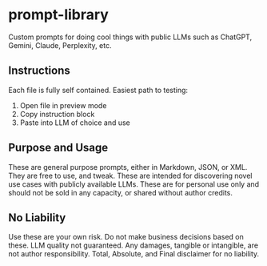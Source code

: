 # prompt-library
Custom prompts for doing cool things with public LLMs such as ChatGPT, Gemini, Claude, Perplexity, etc.
## Instructions
Each file is fully self contained. Easiest path to testing:
1. Open file in preview mode
2. Copy instruction block
3. Paste into LLM of choice and use

## Purpose and Usage
These are general purpose prompts, either in Markdown, JSON, or XML. They are free to use, and tweak. These are intended for discovering novel use cases with publicly available LLMs. These are for personal use only and should not be sold in any capacity, or shared without author credits.

## No Liability
Use these are your own risk. Do not make business decisions based on these. LLM quality not guaranteed. Any damages, tangible or intangible, are not author responsibility. Total, Absolute, and Final disclaimer for no liability.
